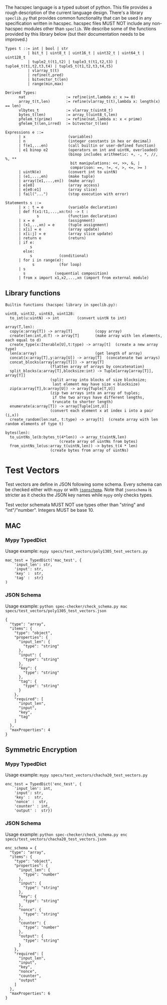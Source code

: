 The hacspec language is a typed subset of python. This file provides a rough description of the current language design.
There's a library `speclib.py` that provides common functionality that can be used in any specification written in hacspec.
hacspec files MUST NOT include any non-hacspec modules other than `speclib`.
We describe some of the functions provided by this library below (but their documentation needs to be improved.)


```
Types t ::= int | bool | str
          | bit_t | uint8_t | uint16_t | uint32_t | uint64_t | uint128_t
          | tuple2_t(t1,t2) | tuple3_t(t1,t2,t3) | tuple4_t(t1,t2,t3,t4) | tuple5_t(t1,t2,t3,t4,t5)
          | vlarray_t(t)
          | refine(t,pred)
          | bitvector_t(len)
          | range(min,max)

Derived Types:
      nat                  := refine(int,lambda x: x >= 0)
      array_t(t,len)       := refine(vlarray_t(t),lambda x: length(x) == len)
      vlbytes_t            := vlarray_t(uint8_t)
      bytes_t(len)         := array_t(uint8_t,len)
      pfelem_t(prime)      := refine(nat,lambda x: x < prime)
      gfelem_t(len,irred)  := bitvector_t(len)

```

```
Expressions e ::=
      | x                   (variables)
      | n                   (integer constants in hex or decimal)
      | f(e1,...en)         (call builtin or user-defined function)
      | e1 binop e2   	    (operators on int and uintN, overloaded)
                            (binop includes arithmetic: +, -, *, //, %, **
                             bit manipulations: <<, >>, &, |
                             comparison: ==, !=, <, >, <=, >= )
      | uintN(e)            (convert int to uintN)
      | (e1,...,en)   	    (make tuple)
      | array([e1,...,en])  (make array)
      | e[e0]         	    (array access)
      | e[e0:e1]      	    (array slice)
      | fail("...")         (stop execution with error)
```

```
Statements s ::=
      | x : t = e           (variable declaration)
      | def f(x1:t1,...,xn:tn) -> t :
              s             (function declaration)
      | x = e               (assignment)
      | (x1,..,xn) = e      (tuple assignment)
      | x[i] = e      	    (array update)
      | x[i:j] = e    	    (array slice update)
      | return e      	    (return)
      | if e:
           s
        else:
           s		    (conditional)
      | for i in range(e):
            s		    (for loop)
      | s
        s	          (sequential composition)
      | from x import x1,x2,...,xn (import from external module)
```

## Library functions

```
Builtin functions (hacspec library in speclib.py):

uint8, uint32, uint63, uint128:
  to_int(u:uintN) -> int		(convert uintN to int)

array(T,len):
  copy(e:array[T]) -> array[T]          (copy array)
  create(len:int,d:T) -> array[T]     	(make array with len elements, each equal to d)
  create_type(x:Iterable[U],t:type) -> array[t]  (create a new array type)
  len(a:array)                          (get length of array)
  concat(x:array[T],y:array[U]) -> array[T]  (concatenate two arrays)
  concat_blocks(array[array[T]]) -> array[T]
					(flatten array of arrays by concatenation)
  split_blocks(a:array[T],blocksize:int) -> Tuple[array[array[T]], array[T]]
  					(split array into blocks of size blocksize;
					 last element may have size < blocksize)
  zip(a:array[T],b:array[U]) -> array[Tuple[T,U]]
					(zip two arrays into an array of tuples;
					 if the two arrays have different lengths,
					 truncate to shorter length)
  enumerate(a:array[T]) -> array[Tuple[int,U]]
					(convert each element x at index i into a pair (i,x))
  create_random(len:nat, t:type) -> array[t]  (create array with len random elements of type t)

bytes(len):
  to_uintNs_le(b:bytes_t(4*len)) -> array_t(uintN,len)
  				        (create array of uintNs from bytes)
  from_uintNs_le(us:array_t(uintN,len)) -> bytes_t(4 * len)
  					(create bytes from array of uintNs)
```

# Test Vectors

Test vectors are define in JSON following some schema.
Every schema can be checked either with `mypy` or with [`jsonschema`](http://json-schema.org/specification.html).
Note that `jsonschema` is stricter as it checks the JSON key names while `mypy` only checks types.

Test vector schemata MUST NOT use types other than "string" and "int"/"number".
Integers MUST be base 10.

## MAC

### Mypy TypedDict
Usage example:
`mypy specs/test_vectors/poly1305_test_vectors.py`

```
mac_test = TypedDict('mac_test', {
    'input_len': str,
    'input': str,
    'key' :  str,
    'tag' :  str}
)
```

### JSON Schema
Usage example:
`python spec-checker/check_schema.py mac specs/test_vectors/poly1305_test_vectors.json`

```
{
  "type": "array",
  "items": {
    "type": "object",
    "properties": {
      "input_len": {
        "type": "string"
      },
      "input": {
        "type": "string"
      },
      "key": {
        "type": "string"
      },
      "tag": {
        "type": "string"
      }
    },
    "required": [
      "input_len",
      "input",
      "key",
      "tag"
    ]
  },
  "maxProperties": 4
}
```

## Symmetric Encryption

### Mypy TypedDict
Usage example:
`mypy specs/test_vectors/chacha20_test_vectors.py`

```
enc_test = TypedDict('enc_test', {
    'input_len': int,
    'input': str,
    'key' :  str,
    'nonce' :  str,
    'counter' : int,
    'output' :  str})
```

### JSON Schema
Usage example:
`python spec-checker/check_schema.py enc specs/test_vectors/chacha20_test_vectors.json`

```
enc_schema = {
  "type": "array",
  "items": {
    "type": "object",
    "properties": {
      "input_len": {
        "type": "number"
      },
      "input": {
        "type": "string"
      },
      "key": {
        "type": "string"
      },
      "nonce": {
        "type": "string"
      },
      "counter": {
        "type": "number"
      },
      "output": {
        "type": "string"
      }
    },
    "required": [
      "input_len",
      "input",
      "key",
      "nonce",
      "counter",
      "output"
    ]
  },
  "maxProperties": 6
}
```
